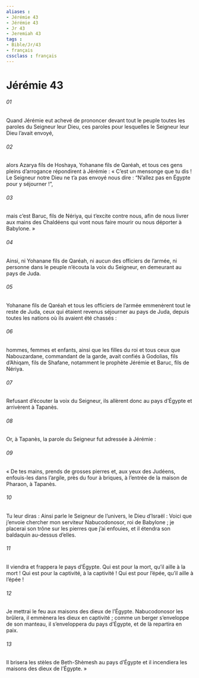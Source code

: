 ```yaml
---
aliases : 
- Jérémie 43
- Jérémie 43
- Jr 43
- Jeremiah 43
tags : 
- Bible/Jr/43
- français
cssclass : français
---
```


# Jérémie 43

###### 01
Quand Jérémie eut achevé de prononcer devant tout le peuple toutes les paroles du Seigneur leur Dieu, ces paroles pour lesquelles le Seigneur leur Dieu l’avait envoyé,
###### 02
alors Azarya fils de Hoshaya, Yohanane fils de Qaréah, et tous ces gens pleins d’arrogance répondirent à Jérémie : « C’est un mensonge que tu dis ! Le Seigneur notre Dieu ne t’a pas envoyé nous dire : “N’allez pas en Égypte pour y séjourner !”,
###### 03
mais c’est Baruc, fils de Nériya, qui t’excite contre nous, afin de nous livrer aux mains des Chaldéens qui vont nous faire mourir ou nous déporter à Babylone. »
###### 04
Ainsi, ni Yohanane fils de Qaréah, ni aucun des officiers de l’armée, ni personne dans le peuple n’écouta la voix du Seigneur, en demeurant au pays de Juda.
###### 05
Yohanane fils de Qaréah et tous les officiers de l’armée emmenèrent tout le reste de Juda, ceux qui étaient revenus séjourner au pays de Juda, depuis toutes les nations où ils avaient été chassés :
###### 06
hommes, femmes et enfants, ainsi que les filles du roi et tous ceux que Nabouzardane, commandant de la garde, avait confiés à Godolias, fils d’Ahiqam, fils de Shafane, notamment le prophète Jérémie et Baruc, fils de Nériya.
###### 07
Refusant d’écouter la voix du Seigneur, ils allèrent donc au pays d’Égypte et arrivèrent à Tapanès.
###### 08
Or, à Tapanès, la parole du Seigneur fut adressée à Jérémie :
###### 09
« De tes mains, prends de grosses pierres et, aux yeux des Judéens, enfouis-les dans l’argile, près du four à briques, à l’entrée de la maison de Pharaon, à Tapanès.
###### 10
Tu leur diras : Ainsi parle le Seigneur de l’univers, le Dieu d’Israël : Voici que j’envoie chercher mon serviteur Nabucodonosor, roi de Babylone ; je placerai son trône sur les pierres que j’ai enfouies, et il étendra son baldaquin au-dessus d’elles.
###### 11
Il viendra et frappera le pays d’Égypte.
Qui est pour la mort, qu’il aille à la mort !
Qui est pour la captivité, à la captivité !
Qui est pour l’épée, qu’il aille à l’épée !
###### 12
Je mettrai le feu aux maisons des dieux de l’Égypte. Nabucodonosor les brûlera, il emmènera les dieux en captivité ; comme un berger s’enveloppe de son manteau, il s’enveloppera du pays d’Égypte, et de là repartira en paix.
###### 13
Il brisera les stèles de Beth-Shèmesh au pays d’Égypte et il incendiera les maisons des dieux de l’Égypte. »
